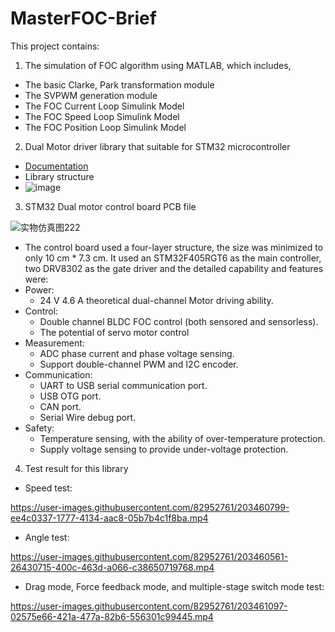 # MasterFOC-Brief

This project contains:
1. The simulation of FOC algorithm using MATLAB, which includes,
  - The basic Clarke, Park transformation module
  - The SVPWM generation module
  - The FOC Current Loop Simulink Model
  - The FOC Speed Loop Simulink Model
  - The FOC Position Loop Simulink Model
  
2. Dual Motor driver library that suitable for STM32 microcontroller
  - [Documentation](/html/index.html)
  - Library structure
  - ![image](https://user-images.githubusercontent.com/82952761/203454754-2094ec53-be69-4241-af8b-210347a4c474.png)
  
  
3. STM32 Dual motor control board PCB file
  
![实物仿真图222](https://user-images.githubusercontent.com/82952761/203455180-d4bc92d9-d819-45d6-843c-e2b599aa0daf.png)

- The control board used a four-layer structure, the size was minimized to only 10 cm * 7.3 cm. It used an STM32F405RGT6 as the main controller, two DRV8302 as the gate driver and the detailed capability and features were: 
-	Power:
    - 24 V 4.6 A theoretical dual-channel Motor driving ability.
-	Control:
    -	Double channel BLDC FOC control (both sensored and sensorless).
    -	The potential of servo motor control
-	Measurement:
    -	ADC phase current and phase voltage sensing.
    -	Support double-channel PWM and I2C encoder.
-	Communication:
    -	UART to USB serial communication port.
    -	USB OTG port.
    -	CAN port.
    -	Serial Wire debug port.
-	Safety:
    -	Temperature sensing, with the ability of over-temperature protection.
    -	Supply voltage sensing to provide under-voltage protection.

4. Test result for this library
  - Speed test:
  

https://user-images.githubusercontent.com/82952761/203460799-ee4c0337-1777-4134-aac8-05b7b4c1f8ba.mp4


  - Angle test:
  

https://user-images.githubusercontent.com/82952761/203460561-26430715-400c-463d-a066-c38650719768.mp4


  - Drag mode, Force feedback mode, and multiple-stage switch mode test:
  
  

https://user-images.githubusercontent.com/82952761/203461097-02575e66-421a-477a-82b6-556301c99445.mp4


  
